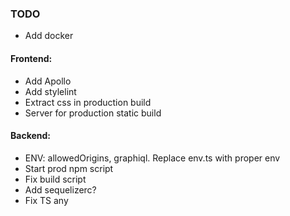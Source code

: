 ### TODO

- Add docker

#### Frontend:

- Add Apollo
- Add stylelint
- Extract css in production build
- Server for production static build

#### Backend:

- ENV: allowedOrigins, graphiql. Replace env.ts with proper env
- Start prod npm script
- Fix build script
- Add sequelizerc?
- Fix TS any
